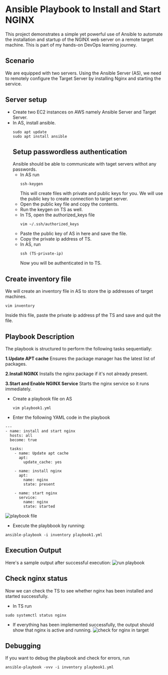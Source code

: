 # Ansible Playbook to Install and Start NGINX
This project demonstrates a simple yet powerful use of Ansible to automate the installation and startup of the NGINX web server on a remote target machine. This is part of my hands-on DevOps learning journey.
## Scenario
We are equipped with two servers. Using the Ansible Server (AS), we need to remotely configure the Target Server by installing Nginx and starting the service.
## Server setup
* Create two EC2 instances on AWS namely Ansible Server and Target Server.
* In AS, install ansible.
  ```
  sudo apt update
  sudo apt install ansible
  ```
  ## Setup passwordless authentication
  Ansible should be able to communicate with taget servers withot any passwords.
  * In AS run
    ```
    ssh-keygen
    ```
    This will create files with private and public keys for you. We will use the public key to create connection to target server.
  * Open the public key file and copy the contents.
  * Run the keygen on TS as well.
  * In TS, open the authorized_keys file
    ```
    vim ~/.ssh/authorized_keys
    ```
  * Paste the public key of AS in here and save the file.
  * Copy the private ip address of TS.
  * In AS, run
    ```
    ssh (TS-private-ip)
    ```
    Now you will be authenticated in to TS.
## Create inventory file
We will create an inventory file in AS to store the ip addresses of target machines.
```
vim inventory
```
Inside this file, paste the private ip address pf the TS and save and quit the file.
## Playbook Description
The playbook is structured to perform the following tasks sequentially:

__1.Update APT cache__
Ensures the package manager has the latest list of packages.

__2.Install NGINX__
Installs the nginx package if it's not already present.

__3.Start and Enable NGINX Service__
Starts the nginx service so it runs immediately.
* Create a playbook file on AS
  ```
  vim playbook1.yml
  ```
* Enter the following YAML code in the playbook
```
---
- name: install and start nginx
  hosts: all
  become: true

  tasks:
    - name: Update apt cache
      apt:
        update_cache: yes

    - name: install nginx
      apt:
        name: nginx
        state: present

    - name: start nginx
      service:
        name: nginx
        state: started
```
![playbook file](https://github.com/user-attachments/assets/1d553a25-8955-46a0-8442-29a8e56e8310)

* Execute the playbbook by running:
```
ansible-playbook -i inventory playbook1.yml
```
## Execution Output
Here's a sample output after successful execution:
![run playbook](https://github.com/user-attachments/assets/09bcb1a5-fbc2-40f3-a168-dfde7f02171d)
## Check nginx status
Now we can check the TS to see whether nginx has been installed and started successfully.
* In TS run
```
sudo systemctl status nginx
```
* If everything has been implemented successfully, the output should show that nginx is active and running.
![check for nginx in target](https://github.com/user-attachments/assets/f881df49-95cd-4d7e-ae1d-e61257230256)
## Debugging
If you want to debug the playbook and check for errors, run
```
ansible-playbook -vvv -i inventory playbook1.yml
```
